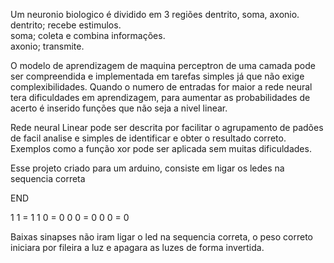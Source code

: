 Um neuronio biologico  é dividido em 3 regiões dentrito, soma, axonio.      
dentrito; recebe estimulos.      
soma; coleta e combina informações.       
axonio; transmite.      


O modelo de aprendizagem de maquina perceptron de uma camada pode ser compreendida e implementada em tarefas simples já que não exige complexibilidades.
Quando o numero de entradas for maior a rede neural tera dificuldades em aprendizagem, para aumentar as probabilidades de acerto é inserido  funções que não seja a nivel linear.

Rede neural Linear pode ser descrita por facilitar o agrupamento de padões de facil analise  e simples de identificar e obter o resultado correto.
Exemplos como  a função xor pode ser aplicada sem muitas dificuldades.

Esse projeto criado para um arduino, consiste em ligar os ledes na sequencia correta 

END

1  1        = 1
1  0        = 0
0  0        = 0
0  0        = 0

Baixas sinapses não iram ligar o led na sequencia correta, o peso correto iniciara por fileira a luz e apagara as luzes de forma invertida.

